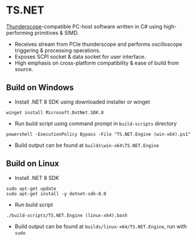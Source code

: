 # TS.NET

[Thunderscope](https://github.com/EEVengers/ThunderScope)-compatible PC-host software written in C# using high-performing primitives & SIMD.

- Receives stream from PCIe thunderscope and performs oscilloscope triggering & processing operations.
- Exposes SCPI socket & data socket for user interface.
- High emphasis on cross-platform compatibility & ease of build from source.

## Build on Windows

- Install .NET 8 SDK using downloaded installer or winget
```
winget install Microsoft.DotNet.SDK.8
```
- Run build script using command prompt in `build-scripts` directory

```
powershell -ExecutionPolicy Bypass -File "TS.NET.Engine (win-x64).ps1"
```
- Build output can be found at `builds\win-x64\TS.NET.Engine`

## Build on Linux

- Install .NET 8 SDK

```
sudo apt-get update
sudo apt-get install -y dotnet-sdk-8.0
```

- Run build script
```
./build-scripts/TS.NET.Engine (linux-x64).bash
```
- Build output can be found at `builds/linux-x64/TS.NET.Engine`, run with `sudo`